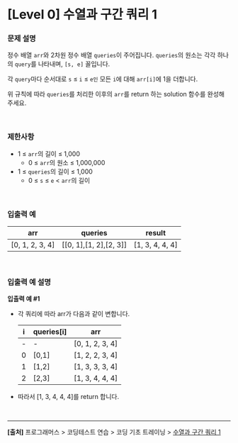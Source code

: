 # [Level 0] 수열과 구간 쿼리 1

### 문제 설명
정수 배열 `arr`와 2차원 정수 배열 `queries`이 주어집니다. `queries`의 원소는 각각 하나의 `query`를 나타내며, `[s, e]` 꼴입니다.

각 `query`마다 순서대로 `s` ≤ `i` ≤ `e인` 모든 `i`에 대해 `arr[i]`에 1을 더합니다.

위 규칙에 따라 `queries`를 처리한 이후의 `arr`를 return 하는 solution 함수를 완성해 주세요.

<br>

### 제한사항
* 1 ≤ `arr`의 길이 ≤ 1,000
    * 0 ≤ `arr`의 원소 ≤ 1,000,000
* 1 ≤ `queries`의 길이 ≤ 1,000
    * 0 ≤ `s` ≤ `e` < `arr`의 길이

<br>

### 입출력 예
|arr|queries|result|
|---|-------|------|
|[0, 1, 2, 3, 4]|[[0, 1],[1, 2],[2, 3]]|[1, 3, 4, 4, 4]|

<br>

### 입출력 예 설명
**입출력 예 #1**
* 각 쿼리에 따라 arr가 다음과 같이 변합니다.

    |i|queries[i]|arr|
    |-|----------|---|
    |-|-|[0, 1, 2, 3, 4]|
    |0|[0,1]|[1, 2, 2, 3, 4]|
    |1|[1,2]|[1, 3, 3, 3, 4]|
    |2|[2,3]|[1, 3, 4, 4, 4]|

* 따라서 [1, 3, 4, 4, 4]를 return 합니다.

<br>

---
**[출처]** 프로그래머스 > 코딩테스트 연습 > 코딩 기초 트레이닝 > [수열과 구간 쿼리 1](https://school.programmers.co.kr/learn/courses/30/lessons/181883)